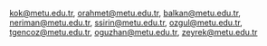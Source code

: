 kok@metu.edu.tr,
orahmet@metu.edu.tr,
balkan@metu.edu.tr,
neriman@metu.edu.tr,
ssirin@metu.edu.tr,
ozgul@metu.edu.tr,
tgencoz@metu.edu.tr,
oguzhan@metu.edu.tr,
zeyrek@metu.edu.tr

